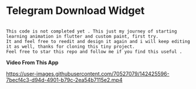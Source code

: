 # Telegram Download Widget

```

This code is not completed yet . This just my journey of starting learning animation in flutter and custom paint, first try.
It and feel free to reedit and design it again and i will keep editing it as well, thanks for cloning this tiny project.
Feel free to star this repo and follow me if you find this useful .

```
**Video From This App**

https://user-images.githubusercontent.com/70527079/142425596-7becf4c3-d94d-4901-b79c-2ea54b7115e2.mp4

